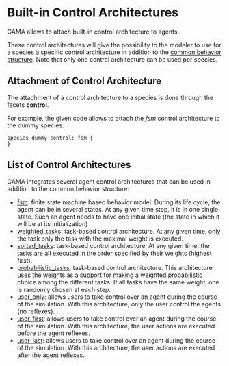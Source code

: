 
# Built-in Control Architectures



GAMA allows to attach built-in control architecture to agents.

These control architectures will give the possibility to the modeler to use for a species a specific control architecture in addition to the [common behavior structure](G__DefiningBehaviors). Note that only one control architecture can be used per species.



## Attachment of Control Architecture
The attachment of a control architecture to a species is done through the facets **control**.

For example, the given code allows to attach the _fsm_ control architecture to the dummy species.
```
species dummy control: fsm {
}
```



## List of Control Architectures
GAMA integrates several agent control architectures that can be used in addition to the common behavior structure:

  * [fsm](G__FiniteStateMachine): finite state machine based behavior model. During its life cycle, the agent can be in several states. At any given time step, it is in one single state. Such an agent needs to have one initial state (the state in which it will be at its initialization)
  * [weighted\_tasks](G__TaskBased): task-based control architecture. At any given time, only the task only the task with the maximal weight is executed.
  * [sorted\_tasks](G__TaskBased): task-based control architecture. At any given time, the tasks are all executed in the order specified by their weights (highest first).
  * [probabilistic\_tasks](G__TaskBased): task-based control architecture. This architecture uses the weights as a support for making a weighted probabilistic choice among the different tasks. If all tasks have the same weight, one is randomly chosen at each step.
  * [user\_only](G__UserControlled): allows users to take control over an agent during the course of the simulation. With this architecture, only the user control the agents (no reflexes).
  * [user\_first](G__UserControlled): allows users to take control over an agent during the course of the simulation. With this architecture, the user actions are executed before the agent reflexes.
  * [user\_last](G__UserControlled): allows users to take control over an agent during the course of the simulation. With this architecture, the user actions are executed after the agent reflexes.
